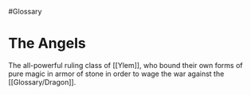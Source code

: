 #Glossary 
# The Angels

The all-powerful ruling class of [[Ylem]], who bound their own forms of pure magic in armor of stone in order to wage the war against the [[Glossary/Dragon]].